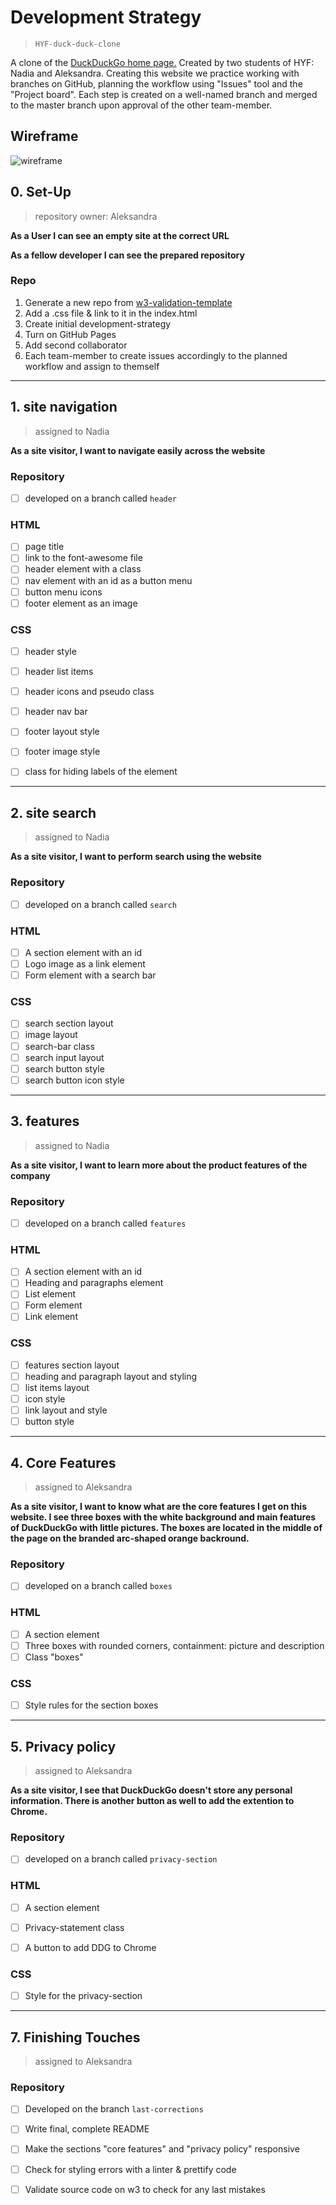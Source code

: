 # Development Strategy

> `HYF-duck-duck-clone`

A clone of the [DuckDuckGo home page.](duckduckgo.com) Created by two students of HYF: Nadia and Aleksandra. Creating this website we practice working with branches on GitHub, planning the workflow using "Issues" tool and the "Project board". Each step is created on a well-named branch and merged to the master branch upon approval of the other team-member. 

## Wireframe

![wireframe](/wireframe.png)

## 0. Set-Up

> repository owner: Aleksandra

__As a User I can see an empty site at the correct URL__

__As a fellow developer I can see the prepared repository__

### Repo

1. Generate a new repo from [w3-validation-template](https://github.com/hackyourfuturebelgium/w3-validation-template)
2. Add a .css file & link to it in the index.html
3. Create initial development-strategy
4. Turn on GitHub Pages
5. Add second collaborator
6. Each team-member to create issues accordingly to the planned workflow and assign to themself

---
 
 ## 1. site navigation 

> assigned to Nadia

__As a site visitor, I want to navigate easily across the website__

### Repository

- [ ] developed on a branch called `header`

### HTML

- [ ] page title
- [ ] link to the font-awesome file
- [ ] header element with a class
- [ ] nav element with an id as a button menu
- [ ] button menu icons
- [ ] footer element as an image

### CSS

- [ ] header style
- [ ] header list items
- [ ] header icons and pseudo class
- [ ] header nav bar
- [ ] footer layout style
- [ ] footer image style
- [ ] class for hiding labels of the element


---

## 2.  site search

> assigned to Nadia

__As a site visitor, I want to perform search using the website__

### Repository

- [ ] developed on a branch called `search`

### HTML

- [ ] A section element with an id
- [ ] Logo image as a link element
- [ ] Form element with a search bar

### CSS

- [ ] search section layout
- [ ] image layout
- [ ] search-bar class
- [ ] search input layout
- [ ] search button style
- [ ] search button icon style

---

## 3. features

> assigned to Nadia

__As a site visitor, I want to learn more about the product features of the company__

### Repository

- [ ] developed on a branch called `features`

### HTML

- [ ] A section element with an id
- [ ] Heading and paragraphs element
- [ ] List element
- [ ] Form element
- [ ] Link element

### CSS

- [ ] features section layout
- [ ] heading and paragraph layout and styling
- [ ] list items layout
- [ ] icon style
- [ ] link layout and style
- [ ] button style

---

## 4. Core Features

> assigned to Aleksandra

__As a site visitor, I want to know what are the core features I get on this website. I see three boxes with the white background and main features of DuckDuckGo with little pictures. The boxes are located in the middle of the page on the branded arc-shaped orange backround.__

### Repository

- [ ] developed on a branch called `boxes`

### HTML

- [ ] A section element
- [ ] Three boxes with rounded corners, containment: picture and description
- [ ] Class "boxes"

### CSS

- [ ] Style rules for the section boxes

---

## 5. Privacy policy

> assigned to Aleksandra

__As a site visitor, I see that DuckDuckGo doesn't store any personal information. There is another button as well to add the extention to Chrome.__

### Repository

- [ ] developed on a branch called `privacy-section`

### HTML

- [ ] A section element
- [ ] Privacy-statement class 
- [ ] A button to add DDG to Chrome


### CSS

- [ ] Style for the privacy-section

---

<!-- ## 6. Finishing Touches

> assigned to Nadia

### Repository

- [ ] Developed on the branch

- [ ] Write final, complete README
- [ ] Check for styling errors with a linter & prettify code
- [ ] Validate source code on w3 to check for any last mistakes
- [ ] Development-strategy -->

## 7. Finishing Touches

> assigned to Aleksandra 

### Repository

- [ ] Developed on the branch `last-corrections`

- [ ] Write final, complete README
- [ ] Make the sections "core features" and "privacy policy" responsive
- [ ] Check for styling errors with a linter & prettify code
- [ ] Validate source code on w3 to check for any last mistakes

